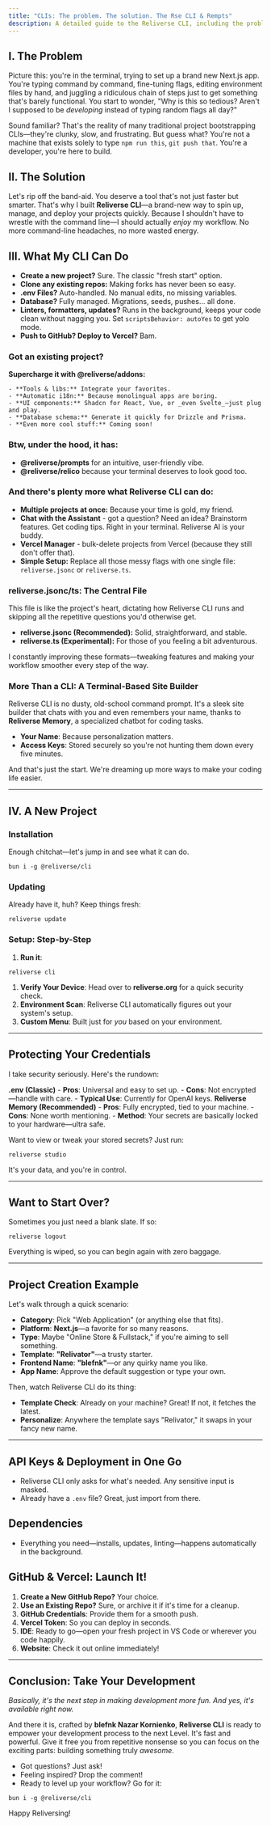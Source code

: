 ```yaml
---
title: "CLIs: The problem. The solution. The Rse CLI & Rempts"
description: A detailed guide to the Reliverse CLI, including the problem it solves, the solution it provides, and what it can do.
---
```


## **I. The Problem**

Picture this: you're in the terminal, trying to set up a brand new Next.js app. You're typing command by command, fine-tuning flags, editing environment files by hand, and juggling a ridiculous chain of steps just to get something that's barely functional. You start to wonder, "Why is this so tedious? Aren't I supposed to be _developing_ instead of typing random flags all day?"

Sound familiar? That's the reality of many traditional project bootstrapping CLIs—they're clunky, slow, and frustrating. But guess what? You're not a machine that exists solely to type `npm run this`, `git push that`. You're a developer, you're here to build.

## **II. The Solution**

Let's rip off the band-aid. You deserve a tool that's not just faster but smarter.
That's why I built **Reliverse CLI**—a brand-new way to spin up, manage, and deploy your projects quickly. Because I shouldn't have to wrestle with the command line—I should actually _enjoy_ my workflow. No more command-line headaches, no more wasted energy.

## **III. What My CLI Can Do**

- **Create a new project?** Sure. The classic "fresh start" option.
- **Clone any existing repos:** Making forks has never been so easy.
- **.env Files?** Auto-handled. No manual edits, no missing variables.
- **Database?** Fully managed. Migrations, seeds, pushes... all done.
- **Linters, formatters, updates?** Runs in the background, keeps your code clean without nagging you. Set `scriptsBehavior: autoYes` to get yolo mode.
- **Push to GitHub? Deploy to Vercel?** Bam.

### **Got an existing project?**

**Supercharge it with @reliverse/addons:**

    - **Tools & libs:** Integrate your favorites.
    - **Automatic i18n:** Because monolingual apps are boring.
    - **UI components:** Shadcn for React, Vue, or _even Svelte_—just plug and play.
    - **Database schema:** Generate it quickly for Drizzle and Prisma.
    - **Even more cool stuff:** Coming soon!

### **Btw, under the hood, it has:**

- **@reliverse/prompts** for an intuitive, user-friendly vibe.
- **@reliverse/relico** because your terminal deserves to look good too.

### **And there's plenty more what Reliverse CLI can do:**

- **Multiple projects at once:** Because your time is gold, my friend.
- **Chat with the Assistant** - got a question? Need an idea? Brainstorm features. Get coding tips. Right in your terminal. Reliverse AI is your buddy.
- **Vercel Manager** - bulk-delete projects from Vercel (because they still don't offer that).
- **Simple Setup:** Replace all those messy flags with one single file: `reliverse.jsonc` or `reliverse.ts`.

### **reliverse.jsonc/ts: The Central File**

This file is like the project's heart, dictating how Reliverse CLI runs and skipping all the repetitive questions you'd otherwise get.

- **reliverse.jsonc (Recommended):** Solid, straightforward, and stable.
- **reliverse.ts (Experimental):** For those of you feeling a bit adventurous.

I constantly improving these formats—tweaking features and making your workflow smoother every step of the way.

### **More Than a CLI: A Terminal-Based Site Builder**

Reliverse CLI is no dusty, old-school command prompt. It's a sleek site builder that chats with you and even remembers your name, thanks to **Reliverse Memory**, a specialized chatbot for coding tasks.

- **Your Name**: Because personalization matters.
- **Access Keys**: Stored securely so you're not hunting them down every five minutes.

And that's just the start. We're dreaming up more ways to make your coding life easier.

---

## **IV. A New Project**

### **Installation**

Enough chitchat—let's jump in and see what it can do.

`bun i -g @reliverse/cli`

### **Updating**

Already have it, huh? Keep things fresh:

`reliverse update`

### **Setup: Step-by-Step**

1. **Run it**:

`reliverse cli`

1. **Verify Your Device**: Head over to **reliverse.org** for a quick security check.
2. **Environment Scan**: Reliverse CLI automatically figures out your system's setup.
3. **Custom Menu**: Built just for _you_ based on your environment.

---

## **Protecting Your Credentials**

I take security seriously. Here's the rundown:

**.env (Classic)**
    - **Pros**: Universal and easy to set up.
    - **Cons**: Not encrypted—handle with care.
    - **Typical Use**: Currently for OpenAI keys.
**Reliverse Memory (Recommended)**
    - **Pros**: Fully encrypted, tied to your machine.
    - **Cons**: None worth mentioning.
    - **Method**: Your secrets are basically locked to your hardware—ultra safe.

Want to view or tweak your stored secrets? Just run:

`reliverse studio`

It's your data, and you're in control.

---

## **Want to Start Over?**

Sometimes you just need a blank slate. If so:

`reliverse logout`

Everything is wiped, so you can begin again with zero baggage.

---

## **Project Creation Example**

Let's walk through a quick scenario:

- **Category**: Pick "Web Application" (or anything else that fits).
- **Platform**: **Next.js**—a favorite for so many reasons.
- **Type**: Maybe "Online Store & Fullstack," if you're aiming to sell something.
- **Template**: **"Relivator"**—a trusty starter.
- **Frontend Name**: **"blefnk"**—or any quirky name you like.
- **App Name**: Approve the default suggestion or type your own.

Then, watch Reliverse CLI do its thing:

- **Template Check**: Already on your machine? Great! If not, it fetches the latest.
- **Personalize**: Anywhere the template says "Relivator," it swaps in your fancy new name.

---

## **API Keys & Deployment in One Go**

- Reliverse CLI only asks for what's needed. Any sensitive input is masked.
- Already have a `.env` file? Great, just import from there.

## **Dependencies**

- Everything you need—installs, updates, linting—happens automatically in the background.

## **GitHub & Vercel: Launch It!**

1. **Create a New GitHub Repo?** Your choice.
2. **Use an Existing Repo?** Sure, or archive it if it's time for a cleanup.
3. **GitHub Credentials**: Provide them for a smooth push.
4. **Vercel Token**: So you can deploy in seconds.
5. **IDE**: Ready to go—open your fresh project in VS Code or wherever you code happily.
6. **Website**: Check it out online immediately!

---

## **Conclusion: Take Your Development**

_Basically, it's the next step in making development more fun. And yes, it's available right now._

And there it is, crafted by **blefnk Nazar Kornienko**, **Reliverse CLI** is ready to empower your development process to the next Level. It's fast and powerful. Give it free you from repetitive nonsense so you can focus on the exciting parts: building something truly _awesome_.

- Got questions? Just ask!
- Feeling inspired? Drop the comment!
- Ready to level up your workflow? Go for it:

`bun i -g @reliverse/cli`

Happy Reliversing!
